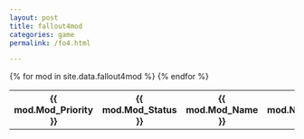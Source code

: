 ```yaml
---
layout: post
title: fallout4mod
categories: game
permalink: /fo4.html

---
```


<table>
{% for mod in site.data.fallout4mod %}
<tr>
<th>{{ mod.Mod_Priority }}</th>
<th>{{ mod.Mod_Status }}</th>
<th>{{ mod.Mod_Name }}</th>
<th>{{ mod.Nexus_ID }}</th>
</tr>
{% endfor %}
</table>
